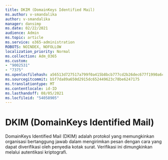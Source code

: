 ```yaml
---
title: DKIM (DomainKeys Identified Mail)
ms.author: v-smandalika
author: v-smandalika
manager: dansimp
ms.date: 02/22/2021
audience: Admin
ms.topic: article
ms.service: o365-administration
ROBOTS: NOINDEX, NOFOLLOW
localization_priority: Normal
ms.collection: Adm_O365
ms.custom:
- "9002531"
- "7375"
ms.openlocfilehash: a56513d727517a799f0a415b8bcb777cd2b26dec677f1990a6caf4b2090f660b
ms.sourcegitcommit: b5f7da89a650d2915dc652449623c78be6247175
ms.translationtype: MT
ms.contentlocale: id-ID
ms.lasthandoff: 08/05/2021
ms.locfileid: "54058905"
---
```

# <a name="dkim-domainkeys-identified-mail"></a>DKIM (DomainKeys Identified Mail)

DomainKeys Identified Mail (DKIM) adalah protokol yang memungkinkan organisasi bertanggung jawab dalam mengirimkan pesan dengan cara yang dapat diverifikasi oleh penyedia kotak surat. Verifikasi ini dimungkinkan melalui autentikasi kriptografi.
